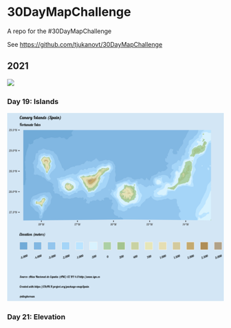 # 30DayMapChallenge
A repo for the #30DayMapChallenge

See https://github.com/tjukanovt/30DayMapChallenge

## 2021

![](https://raw.githubusercontent.com/tjukanovt/30DayMapChallenge/master/images/30dmpc_2021.png)

### Day 19: Islands

![](https://github.com/dieghernan/30DayMapChallenge/blob/main/2021/day19_islands.png)

### Day 21: Elevation

